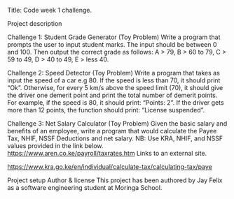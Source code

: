 Title: Code week 1 challenge.

Project description

Challenge 1: Student Grade Generator (Toy Problem)
Write a program that prompts the user to input student marks. The input should be between 0 and 100. Then output the correct grade as follows:
A > 79, B > 60 to 79, C > 59 to 49, D > 40 to 49, E > less 40.

Challenge 2: Speed Detector (Toy Problem)
Write a program that takes as input the speed of a car e.g 80. If the speed is less than 70, it should print “Ok”. Otherwise, for every 5 km/s above the speed limit (70), it should give the driver one demerit point and print the total number of demerit points.
For example, if the speed is 80, it should print: “Points: 2”. If the driver gets more than 12 points, the function should print: “License suspended”.

Challenge 3: Net Salary Calculator (Toy Problem)
Given the basic salary and benefits of an employee, write a program that would calculate the Payee Tax, NHIF, NSSF Deductions and net salary.
NB: Use KRA, NHIF, and NSSF values provided in the link below.
https://www.aren.co.ke/payroll/taxrates.htm
Links to an external site.

https://www.kra.go.ke/en/individual/calculate-tax/calculating-tax/paye

Project setup
Author & license
This project has been authored by Jay Felix as a software engineering student at Moringa School.
